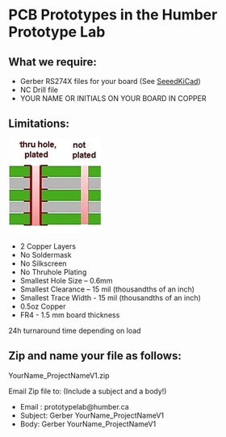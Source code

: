 # PCB Prototypes in the Humber Prototype Lab

## What we require:
- Gerber RS274X files for your board (See [SeeedKiCad](https://support.seeedstudio.com/knowledgebase/articles/1824574-how-to-generate-gerber-and-drill-files-from-kicad))
- NC Drill file
- YOUR NAME OR INITIALS ON YOUR BOARD IN COPPER

## Limitations:

![Plating](/media/plated.png)

- 2 Copper Layers
- No Soldermask
- No Silkscreen
- No Thruhole Plating
- Smallest Hole Size – 0.6mm
- Smallest Clearance – 15 mil (thousandths of an inch)
- Smallest Trace Width - 15 mil (thousandths of an inch)
- 0.5oz Copper
- FR4 - 1.5 mm board thickness

24h turnaround time depending on load

## Zip and name your file as follows:

YourName_ProjectNameV1.zip

Email Zip file to: (Include a subject and a body!)

- Email : prototypelab\@humber.ca
- Subject: Gerber YourName_ProjectNameV1
- Body: Gerber YourName_ProjectNameV1
